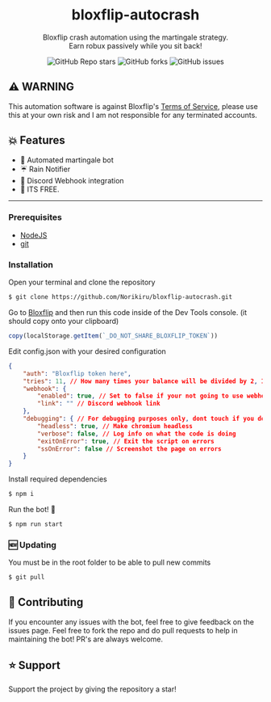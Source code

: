<h1 align="center">bloxflip-autocrash</h1>
<p align="center">Bloxflip crash automation using the martingale strategy.<br>Earn robux passively while you sit back!</p>

<p align="center"><img alt="GitHub Repo stars" src="https://img.shields.io/github/stars/Norikiru/bloxflip-autocrash?color=yellow&style=flat-square"> <img alt="GitHub forks" src="https://img.shields.io/github/forks/Norikiru/bloxflip-autocrash?style=flat-square"> <img alt="GitHub issues" src="https://img.shields.io/github/issues/Norikiru/bloxflip-autocrash?style=flat-square"></p>

## ⚠️ WARNING 
This automation software is against Bloxflip's [Terms of Service](https://bloxflip.com/terms "Terms of Service"), please use this at your own risk and I am not responsible for any terminated accounts.

## 💥 Features 
- 🤖 Automated martingale bot
- ☔ Rain Notifier
- 🏓 Discord Webhook integration
- 🤑 ITS FREE.

------------

### Prerequisites
- [NodeJS](https://nodejs.org/en/download/ "NodeJS v16.17.0^")
- [git](https://git-scm.com/downloads "git")

### Installation
Open your terminal and clone the repository
```bash
$ git clone https://github.com/Norikiru/bloxflip-autocrash.git
```

Go to [Bloxflip](http://bloxflip.com "Bloxflip") and then run this code inside of the Dev Tools console. (it should copy onto your clipboard)
```js
copy(localStorage.getItem(`_DO_NOT_SHARE_BLOXFLIP_TOKEN`))
```

Edit config.json with your desired configuration
```json
{
    "auth": "Bloxflip token here",
    "tries": 11, // How many times your balance will be divided by 2, I recommend 11 tries.
    "webhook": {
        "enabled": true, // Set to false if your not going to use webhooks
        "link": "" // Discord webhook link
    },
    "debugging": { // For debugging purposes only, dont touch if you dont know what you are doing
        "headless": true, // Make chromium headless
        "verbose": false, // Log info on what the code is doing
        "exitOnError": true, // Exit the script on errors
        "ssOnError": false // Screenshot the page on errors
    }
}
```

Install required dependencies
```bash
$ npm i
```

Run the bot! 🚀
```bash
$ npm run start
```

### 🆕 Updating
You must be in the root folder to be able to pull new commits
```bash
$ git pull
```

## 💖 Contributing
If you encounter any issues with the bot, feel free to give feedback on the issues page.
Feel free to fork the repo and do pull requests to help in maintaining the bot! PR's are always welcome.

## ⭐ Support
Support the project by giving the repository a star!